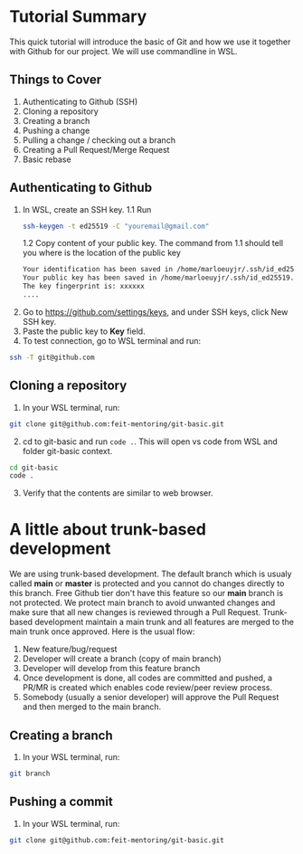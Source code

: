 # Tutorial Summary

This quick tutorial will introduce the basic of Git and how we use it together with Github for our project. We will use commandline in WSL.


## Things to Cover
1. Authenticating to Github (SSH)
2. Cloning a repository
3. Creating a branch
4. Pushing a change
5. Pulling a change / checking out a branch
6. Creating a Pull Request/Merge Request
7. Basic rebase

## Authenticating to Github
1. In WSL, create an SSH key.
    1.1 Run 
    ```bash
    ssh-keygen -t ed25519 -C "youremail@gmail.com"
    ```
    1.2 Copy content of your public key. The command from 1.1 should tell you where is the location of the public key
    ```bash
    Your identification has been saved in /home/marloeuyjr/.ssh/id_ed25519
    Your public key has been saved in /home/marloeuyjr/.ssh/id_ed25519.pub
    The key fingerprint is: xxxxxx
    ....
    ```
2. Go to https://github.com/settings/keys, and under SSH keys, click New SSH key.
3. Paste the public key to **Key** field.
4. To test connection, go to WSL terminal and run:
```bash
ssh -T git@github.com
```

## Cloning a repository
1. In your WSL terminal, run:
```bash
git clone git@github.com:feit-mentoring/git-basic.git
```
2. cd to git-basic and run `code .`. This will open vs code from WSL and folder git-basic context.
```bash
cd git-basic
code .
```
3. Verify that the contents are similar to web browser.

# A little about trunk-based development
We are using trunk-based  development. The default branch which is usualy called **main** or **master** is protected and you cannot do changes directly to this branch. Free Github tier don't have this feature so our **main** branch is not protected.
We protect main branch to avoid unwanted changes and make sure that all new changes is reviewed through a Pull Request.
Trunk-based development maintain a main trunk and all features are merged to the main trunk once approved. Here is the usual flow:
1. New feature/bug/request
2. Developer will create a branch (copy of main branch)
3. Developer will develop from this feature branch
4. Once development is done, all codes are committed and pushed, a PR/MR is created which enables code review/peer review process. 
5. Somebody (usually a senior developer) will approve the Pull Request and then merged to the main branch.

## Creating a branch
1. In your WSL terminal, run:
```bash
git branch
```

## Pushing a commit
1. In your WSL terminal, run:
```bash
git clone git@github.com:feit-mentoring/git-basic.git
```
